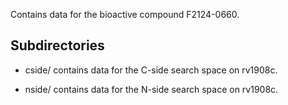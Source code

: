 Contains data for the bioactive compound F2124-0660.

## Subdirectories

- cside/ contains data for the C-side search space on rv1908c.

- nside/ contains data for the N-side search space on rv1908c.

